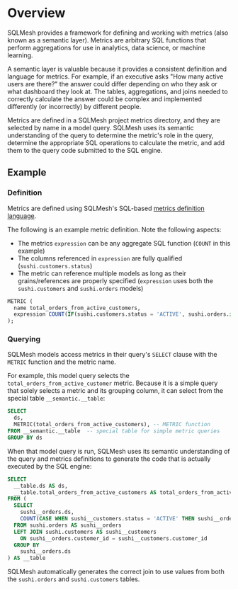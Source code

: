 # Overview
SQLMesh provides a framework for defining and working with metrics (also known as a semantic layer). Metrics are arbitrary SQL functions that perform aggregations for use in analytics, data science, or machine learning.

A semantic layer is valuable because it provides a consistent definition and language for metrics. For example, if an executive asks "How many active users are there?" the answer could differ depending on who they ask or what dashboard they look at. The tables, aggregations, and joins needed to correctly calculate the answer could be complex and implemented differently (or incorrectly) by different people.

Metrics are defined in a SQLMesh project metrics directory, and they are selected by name in a model query. SQLMesh uses its semantic understanding of the query to determine the metric's role in the query, determine the appropriate SQL operations to calculate the metric, and add them to the query code submitted to the SQL engine.

## Example

### Definition

Metrics are defined using SQLMesh's SQL-based [metrics definition language](definition.md).

The following is an example metric definition. Note the following aspects:

- The metrics `expression` can be any aggregate SQL function (`COUNT` in this example)
- The columns referenced in `expression` are fully qualified (`sushi.customers.status`)
- The metric can reference multiple models as long as their grains/references are properly specified (`expression` uses both the `sushi.customers` and `sushi.orders` models)

```sql linenums="1"
METRIC (
  name total_orders_from_active_customers,
  expression COUNT(IF(sushi.customers.status = 'ACTIVE', sushi.orders.id, NULL))
);
```

### Querying

SQLMesh models access metrics in their query's `SELECT` clause with the `METRIC` function and the metric name.

For example, this model query selects the `total_orders_from_active_customer` metric. Because it is a simple query that solely selects a metric and its grouping column, it can select from the special table `__semantic.__table`:

```sql linenums="1"
SELECT
  ds,
  METRIC(total_orders_from_active_customers), -- METRIC function
FROM __semantic.__table  -- special table for simple metric queries
GROUP BY ds
```

When that model query is run, SQLMesh uses its semantic understanding of the query and metrics definitions to generate the code that is actually executed by the SQL engine:

``` sql linenums="1"
SELECT
  __table.ds AS ds,
  __table.total_orders_from_active_customers AS total_orders_from_active_customers
FROM (
  SELECT
    sushi__orders.ds,
    COUNT(CASE WHEN sushi__customers.status = 'ACTIVE' THEN sushi__orders.id ELSE NULL END) AS total_orders_from_active_customers
  FROM sushi.orders AS sushi__orders
  LEFT JOIN sushi.customers AS sushi__customers
    ON sushi__orders.customer_id = sushi__customers.customer_id
  GROUP BY
    sushi__orders.ds
) AS __table
```

SQLMesh automatically generates the correct join to use values from both the `sushi.orders` and `sushi.customers` tables.
